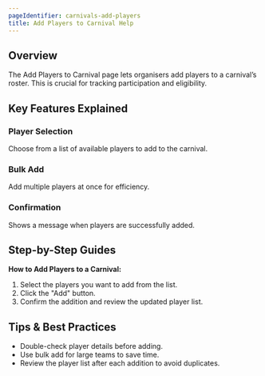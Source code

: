 ```yaml
---
pageIdentifier: carnivals-add-players
title: Add Players to Carnival Help
---
```


## Overview
The Add Players to Carnival page lets organisers add players to a carnival’s roster. This is crucial for tracking participation and eligibility.

## Key Features Explained
### Player Selection
Choose from a list of available players to add to the carnival.

### Bulk Add
Add multiple players at once for efficiency.

### Confirmation
Shows a message when players are successfully added.

## Step-by-Step Guides
**How to Add Players to a Carnival:**
1. Select the players you want to add from the list.
2. Click the "Add" button.
3. Confirm the addition and review the updated player list.

## Tips & Best Practices
- Double-check player details before adding.
- Use bulk add for large teams to save time.
- Review the player list after each addition to avoid duplicates.
